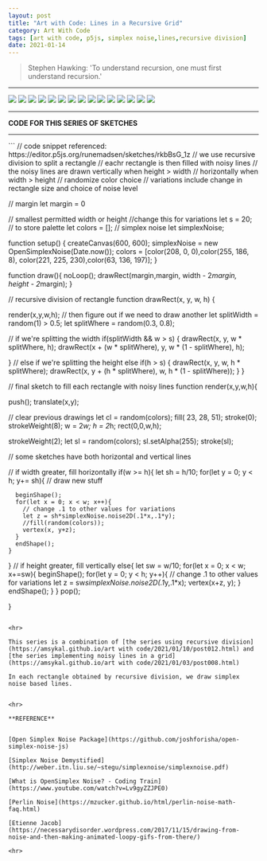 ```yaml
---
layout: post
title: "Art with Code: Lines in a Recursive Grid"
category: Art With Code
tags: [art with code, p5js, simplex noise,lines,recursive division]
date: 2021-01-14
---
```

> Stephen Hawking: 'To understand recursion, one must first understand recursion.'


<hr>
<img src = "/images/014a.png"/>
<img src = "/images/014b.png"/>  
<img src = "/images/014c.png"/>  
<img src = "/images/014d.png"/>  
<img src = "/images/014e.png"/>  
<img src = "/images/014f.png"/>  
<img src = "/images/014g.png"/>  
<img src = "/images/014h.png"/>
<img src = "/images/014i.png"/>  
<img src = "/images/014j.png"/>  
<img src = "/images/014k.png"/>  
<img src = "/images/014l.png"/>
<img src = "/images/014m.png"/>  
<img src = "/images/014n.png"/>  
<img src = "/images/014o.png"/>  
<hr>

**CODE FOR THIS SERIES OF SKETCHES**
<hr>
```
// code snippet referenced: https://editor.p5js.org/runemadsen/sketches/rkbBsG_1z
// we use recursive division to split a rectangle
// eachr rectangle is then filled with noisy lines
// the noisy lines are drawn vertically when height > width
// horizontally when width > height
// randomize color choice
// variations include change in rectangle size and choice of noise level

// margin
let margin = 0

// smallest permitted width or height
//change this for variations
let s = 20;
// to store palette
let colors = [];
// simplex noise
let simplexNoise;



function setup() {
  createCanvas(600, 600);
  simplexNoise = new OpenSimplexNoise(Date.now());
  colors = [color(208, 0, 0),color(255, 186, 8),
            color(221, 225, 230),color(63, 136, 197)];
}

function draw(){
  noLoop();
  drawRect(margin,margin, width - 2*margin, height - 2*margin);
}

// recursive division of rectangle
function drawRect(x, y, w, h)
{

  render(x,y,w,h);
  // then figure out if we need to draw another
  let splitWidth = random(1) > 0.5;
  let splitWhere = random(0.3, 0.8);

  // if we're splitting the width
  if(splitWidth && w > s)
  {
    drawRect(x, y, w * splitWhere, h);
    drawRect(x + (w * splitWhere), y, w * (1 - splitWhere), h);

  }
  // else if we're splitting the height
  else if(h > s)
  {
    drawRect(x, y, w, h * splitWhere);
    drawRect(x, y + (h * splitWhere), w, h * (1 - splitWhere));
  }
}

// final sketch to fill each rectangle with noisy lines
function render(x,y,w,h){

  push();
  translate(x,y);

  // clear previous drawings
  let cl = random(colors);
  fill( 23, 28, 51);
  stroke(0);
  strokeWeight(8);
  w = 2*w;
  h = 2*h;
  rect(0,0,w,h);

  strokeWeight(2);
  let sl = random(colors);
  sl.setAlpha(255);
  stroke(sl);

  // some sketches have both horizontal and vertical lines

  // if width greater, fill horizontally
  if(w >= h){
    let sh = h/10;
    for(let y = 0; y < h; y+= sh){
      // draw new stuff

      beginShape();
      for(let x = 0; x < w; x++){
        // change .1 to other values for variations
        let z = sh*simplexNoise.noise2D(.1*x,.1*y);
        //fill(random(colors));
        vertex(x, y+z);
      }
      endShape();
    }
  }
  // if height greater, fill vertically
  else{
    let sw = w/10;
    for(let x = 0; x < w; x+=sw){
      beginShape();
      for(let y = 0; y < h; y++){
        // change .1 to other values for variations
        let z = sw*simplexNoise.noise2D(.1*y,.1*x);
        vertex(x+z, y);
      }
      endShape();
    }
  }
  pop();

}

```

<hr>

This series is a combination of [the series using recursive division](https://amsykal.github.io/art with code/2021/01/10/post012.html) and [the series implementing noisy lines in a grid](https://amsykal.github.io/art with code/2021/01/03/post008.html)

In each rectangle obtained by recursive division, we draw simplex noise based lines.


<hr>

**REFERENCE**


[Open Simplex Noise Package](https://github.com/joshforisha/open-simplex-noise-js)

[Simplex Noise Demystified](http://weber.itn.liu.se/~stegu/simplexnoise/simplexnoise.pdf)

[What is OpenSimplex Noise? - Coding Train](https://www.youtube.com/watch?v=Lv9gyZZJPE0)

[Perlin Noise](https://mzucker.github.io/html/perlin-noise-math-faq.html)

[Etienne Jacob](https://necessarydisorder.wordpress.com/2017/11/15/drawing-from-noise-and-then-making-animated-loopy-gifs-from-there/)

<hr>
